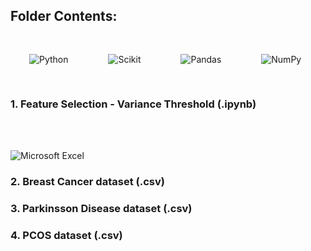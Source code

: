 
## Folder Contents:

<p align = "left">
<img style="margin: 30px" alt="Python"
    src="https://img.shields.io/badge/Python-FFD43B?style=for-the-badge&logo=python&logoColor=darkblue" />  
   <img style="margin: 30px" alt="Scikit"
    src="https://img.shields.io/badge/scikit_learn-F7931E?style=for-the-badge&logo=scikit-learn&logoColor=blue" />   
  <img style="margin: 30px" alt="Pandas"
    src="https://img.shields.io/badge/pandas%20-%23150458.svg?&style=for-the-badge&logo=pandas&logoColor=white" />    
  <img style="margin: 30px" alt="NumPy"
    src="https://img.shields.io/badge/numpy%20-%23013243.svg?&style=for-the-badge&logo=numpy&logoColor=white" />
  </p>

### 1. Feature Selection - Variance Threshold (.ipynb)

<br></br>


<p align = "left">
<img alt="Microsoft Excel" 
     src="https://img.shields.io/badge/Microsoft_Excel-217346?style=for-the-badge&logo=microsoft-excel&logoColor=white" />
</p>

### 2. Breast Cancer dataset (.csv)
### 3. Parkinsson Disease dataset (.csv)
### 4. PCOS dataset (.csv)
